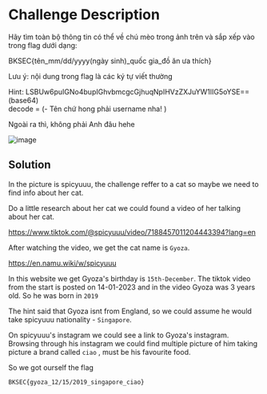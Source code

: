 # Challenge Description 
Hãy tìm toàn bộ thông tin có thể về chú mèo trong ảnh trên và sắp xếp vào trong flag dưới dạng:  

BKSEC{tên_mm/dd/yyyy(ngày sinh)_quốc gia_đồ ăn ưa thích}  

Lưu ý: nội dung trong flag là các ký tự viết thường  

Hint:
LSBUw6puIGNo4bupIGhvbmcgcGjhuqNpIHVzZXJuYW1lIG5oYSE== (base64)  
decode = (- Tên chứ hong phải username nha! )  

Ngoài ra thì, không phải Anh đâu hehe

![image](https://github.com/user-attachments/assets/7890cbdc-4698-4fd2-8251-1bd6036852a2)

## Solution
In the picture is spicyuuu, the challenge reffer to a cat so maybe we need to find info about her cat.  

Do a little research about her cat we could found a video of her talking about her cat.

https://www.tiktok.com/@spicyuuu/video/7188457011204443394?lang=en

After watching the video, we get the cat name is ```Gyoza```.  

https://en.namu.wiki/w/spicyuuu

In this website we get Gyoza's birthday is ```15th-December```. The tiktok video from the start is posted on 14-01-2023 and in the video Gyoza was 3 years old. So he was born in ```2019```

The hint said that Gyoza isnt from England, so we could assume he would take spicyuuu nationality - ```Singapore```.

On spicyuuu's instagram we could see a link to Gyoza's instagram. Browsing through his instagram we could find multiple picture of him taking picture a brand called ```ciao``` , must be his favourite food.

So we got ourself the flag

```BKSEC{gyoza_12/15/2019_singapore_ciao}```


